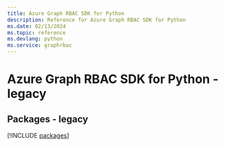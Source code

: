 ```yaml
---
title: Azure Graph RBAC SDK for Python
description: Reference for Azure Graph RBAC SDK for Python
ms.date: 02/13/2024
ms.topic: reference
ms.devlang: python
ms.service: graphrbac
---
```

# Azure Graph RBAC SDK for Python - legacy
## Packages - legacy
[!INCLUDE [packages](graph-rbac-index.md)]